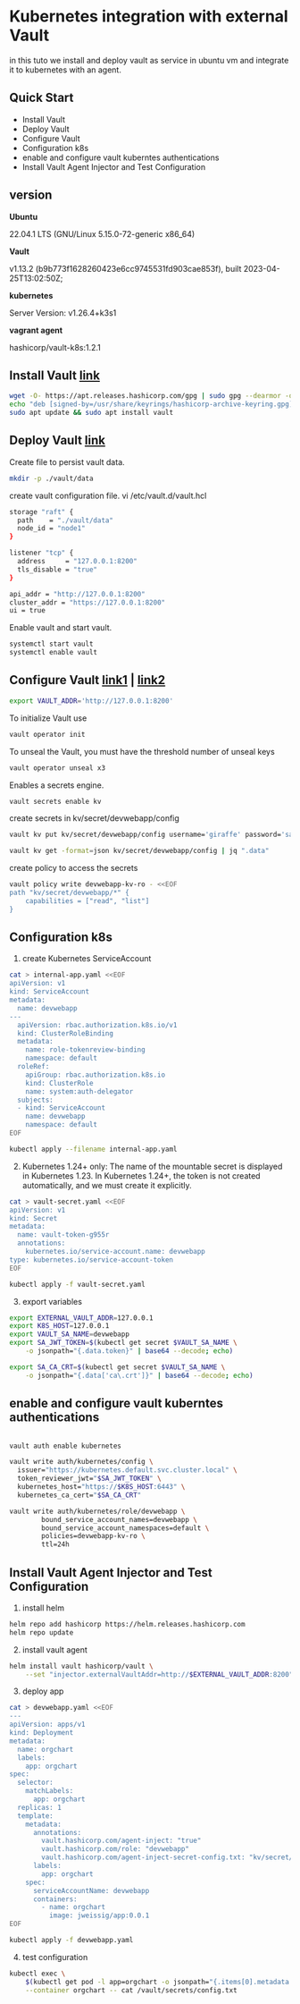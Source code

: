 # Kubernetes integration with external Vault
in this tuto we install and deploy vault as service in ubuntu vm and integrate it to kubernetes with an agent.
## Quick Start
- Install Vault 
- Deploy Vault 
- Configure Vault 
- Configuration k8s 
- enable and configure vault kuberntes authentications
- Install Vault Agent Injector and Test Configuration

## version

**Ubuntu**

22.04.1 LTS (GNU/Linux 5.15.0-72-generic x86_64)

**Vault**

v1.13.2 (b9b773f1628260423e6cc9745531fd903cae853f), built 2023-04-25T13:02:50Z;

**kubernetes**

Server Version: v1.26.4+k3s1

**vagrant agent**

hashicorp/vault-k8s:1.2.1

## Install Vault [link](https://developer.hashicorp.com/vault/downloads)

```bash
wget -O- https://apt.releases.hashicorp.com/gpg | sudo gpg --dearmor -o /usr/share/keyrings/hashicorp-archive-keyring.gpg
echo "deb [signed-by=/usr/share/keyrings/hashicorp-archive-keyring.gpg] https://apt.releases.hashicorp.com $(lsb_release -cs) main" | sudo tee /etc/apt/sources.list.d/hashicorp.list
sudo apt update && sudo apt install vault
```

## Deploy Vault [link](https://devopstales.github.io/kubernetes/k8s-vault-v2/)

Create file to persist vault data.

```bash
mkdir -p ./vault/data
```
create vault configuration file.
vi /etc/vault.d/vault.hcl

```bash
storage "raft" {
  path    = "./vault/data"
  node_id = "node1"
}

listener "tcp" {
  address     = "127.0.0.1:8200"
  tls_disable = "true"
}

api_addr = "http://127.0.0.1:8200"
cluster_addr = "https://127.0.0.1:8200"
ui = true
```
Enable vault and start vault.
```bash
systemctl start vault
systemctl enable vault
```

## Configure Vault [link1](https://devopstales.github.io/kubernetes/k8s-vault-v2/) | [link2](https://developer.hashicorp.com/vault/tutorials/getting-started/getting-started-deploy)

```bash
export VAULT_ADDR='http://127.0.0.1:8200'
```
To initialize Vault use

```bash
vault operator init
```
To unseal the Vault, you must have the threshold number of unseal keys
```bash
vault operator unseal x3
```
Enables a secrets engine.
```bash
vault secrets enable kv
```
create secrets in kv/secret/devwebapp/config

```bash
vault kv put kv/secret/devwebapp/config username='giraffe' password='salsa'

vault kv get -format=json kv/secret/devwebapp/config | jq ".data"
```
create policy to access the secrets 

```bash
vault policy write devwebapp-kv-ro - <<EOF
path "kv/secret/devwebapp/*" {
    capabilities = ["read", "list"]
}
```

## Configuration k8s 

1. create Kubernetes ServiceAccount

```bash
cat > internal-app.yaml <<EOF
apiVersion: v1
kind: ServiceAccount
metadata:
  name: devwebapp
---
  apiVersion: rbac.authorization.k8s.io/v1
  kind: ClusterRoleBinding
  metadata:
    name: role-tokenreview-binding
    namespace: default
  roleRef:
    apiGroup: rbac.authorization.k8s.io
    kind: ClusterRole
    name: system:auth-delegator
  subjects:
  - kind: ServiceAccount
    name: devwebapp
    namespace: default
EOF

kubectl apply --filename internal-app.yaml
```
2. Kubernetes 1.24+ only: The name of the mountable secret is displayed in Kubernetes 1.23. In Kubernetes 1.24+, the token is not created automatically, and we must create it explicitly.

```bash
cat > vault-secret.yaml <<EOF
apiVersion: v1
kind: Secret
metadata:
  name: vault-token-g955r
  annotations:
    kubernetes.io/service-account.name: devwebapp
type: kubernetes.io/service-account-token
EOF

kubectl apply -f vault-secret.yaml
```
3. export variables 

```bash
export EXTERNAL_VAULT_ADDR=127.0.0.1
export K8S_HOST=127.0.0.1
export VAULT_SA_NAME=devwebapp
export SA_JWT_TOKEN=$(kubectl get secret $VAULT_SA_NAME \
    -o jsonpath="{.data.token}" | base64 --decode; echo)

export SA_CA_CRT=$(kubectl get secret $VAULT_SA_NAME \
    -o jsonpath="{.data['ca\.crt']}" | base64 --decode; echo)

```
## enable and configure vault kuberntes authentications

```bash

vault auth enable kubernetes

vault write auth/kubernetes/config \
  issuer="https://kubernetes.default.svc.cluster.local" \
  token_reviewer_jwt="$SA_JWT_TOKEN" \
  kubernetes_host="https://$K8S_HOST:6443" \
  kubernetes_ca_cert="$SA_CA_CRT"

vault write auth/kubernetes/role/devwebapp \
        bound_service_account_names=devwebapp \
        bound_service_account_namespaces=default \
        policies=devwebapp-kv-ro \
        ttl=24h
```

## Install Vault Agent Injector and Test Configuration

1. install helm
```bash
helm repo add hashicorp https://helm.releases.hashicorp.com
helm repo update
```
2. install vault agent
```bash
helm install vault hashicorp/vault \
    --set "injector.externalVaultAddr=http://$EXTERNAL_VAULT_ADDR:8200"

```
3. deploy app
```bash
cat > devwebapp.yaml <<EOF
---
apiVersion: apps/v1
kind: Deployment
metadata:
  name: orgchart
  labels:
    app: orgchart
spec:
  selector:
    matchLabels:
      app: orgchart
  replicas: 1
  template:
    metadata:
      annotations:
        vault.hashicorp.com/agent-inject: "true"
        vault.hashicorp.com/role: "devwebapp"
        vault.hashicorp.com/agent-inject-secret-config.txt: "kv/secret/devwebapp/config"
      labels:
        app: orgchart
    spec:
      serviceAccountName: devwebapp
      containers:
        - name: orgchart
          image: jweissig/app:0.0.1
EOF

kubectl apply -f devwebapp.yaml
```
4. test configuration 
```bash
kubectl exec \
    $(kubectl get pod -l app=orgchart -o jsonpath="{.items[0].metadata.name}") \
    --container orgchart -- cat /vault/secrets/config.txt
```




